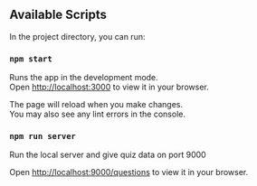 ## Available Scripts

In the project directory, you can run:

### `npm start`

Runs the app in the development mode.\
Open [http://localhost:3000](http://localhost:3000) to view it in your browser.

The page will reload when you make changes.\
You may also see any lint errors in the console.

### `npm run server`

Run the local server and give quiz data on port 9000

Open [http://localhost:9000/questions](http://localhost:3000/questions) to view it in your browser.